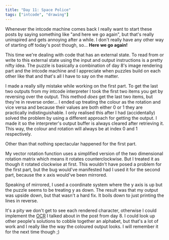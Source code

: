 ```yaml
---
title: "Day 11: Space Police"
tags: ["intcode", "drawing"]
---
```


Whenever the intcode machine comes back I really want to start these posts by saying something like "and here we go again", but that's really uninspired and gets annoying after a while.
I don't really have any other way of starting off today's post though, so... **Here we go again!**

This time we're dealing with code that has an external state. To read from or write to this external state using the input and output instructions is a pretty nifty idea.
The puzzle is basically a combination of day 8's image rendering part and the intcode machine and I appreciate when puzzles build on each other like that and that's all I have to say on the matter.

I made a really silly mistake while working on the first part.
To get the last two outputs from my intcode interpreter I took the first two items you get by reversing over the output. This method *does* get the last two items, but they're in reverse order...
I ended up treating the colour as the rotation and vice versa and because their values are both either 0 or 1 they are practically indistinguishable.
I only realised this after I had (accidentally) solved the problem by using a different approach for getting the output. I made it so the interpreter's output buffer is always cleared after retrieving it. This way, the colour and rotation will always be at index 0 and 1 respectively.

Other than that nothing spectacular happened for the first part.

My vector rotation function uses a simplified version of the two dimensional rotation matrix which means it rotates counterclockwise.
But I treated it as though it rotated clockwise at first.
This wouldn't have posed a problem for the first part, but the bug would've manifested had I used it for the second part, because the x axis would've been mirrored.

Speaking of mirrored, I used a coordinate system where the y axis is up but the puzzle seems to be treating y as down. The result was that my output was upside down, but that wasn't a hard fix.
It boils down to just printing the lines in reverse.

It's a pity we don't get to see each rendered character, otherwise I could implement the [OCR](https://en.wikipedia.org/wiki/Optical_character_recognition) I talked about in the post from day 8. I could look up other people's solutions to cobble together an alphabet, but that's a lot of work and I really like the way the coloured output looks.
I will remember it for the next time though ;)

